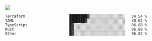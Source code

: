 ![](https://github-profile-summary-cards.vercel.app/api/cards/profile-details?username=igtm&theme=dracula)
<!--START_SECTION:waka-->

```text
Terraform                    ████████▓░░░░░░░░░░░░░░░░   34.54 %
YAML                         ███████▓░░░░░░░░░░░░░░░░░   30.62 %
TypeScript                   █▓░░░░░░░░░░░░░░░░░░░░░░░   06.88 %
Rust                         █▓░░░░░░░░░░░░░░░░░░░░░░░   06.88 %
Other                        █▓░░░░░░░░░░░░░░░░░░░░░░░   06.02 %
```

<!--END_SECTION:waka-->
